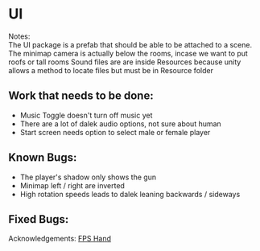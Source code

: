# UI

Notes:  
The UI package is a prefab that should be able to be attached to a scene.
The minimap camera is actually below the rooms, incase we want to put roofs or tall rooms
Sound files are are inside Resources because unity allows a method to locate files but must be in Resource folder

## Work that needs to be done:

- Music Toggle doesn't turn off music yet
- There are a lot of dalek audio options, not sure about human
- Start screen needs option to select male or female player

## Known Bugs:
 - The player's shadow only shows the gun
 - Minimap left / right are inverted
 - High rotation speeds leads to dalek leaning backwards / sideways

## Fixed Bugs:

Acknowledgements:
[FPS Hand](https://3dwarehouse.sketchup.com/model/73561fe6e8dbb7157ec5e1757834b885/Gun-With-Hand)

